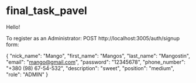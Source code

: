 # final_task_pavel

Hello!

To register as an Administrator: POST http://localhost:3005/auth/signup
form:

{
    "nick_name": "Mango",
    "first_name": "Mangos",
    "last_name": "Mangostin",
    "email": "mango@gmail.com",
    "password": "12345678",
    "phone_number": "+380 (98) 67-54-532",
    "description": "sweet",
    "position": "medium",
    "role": "ADMIN"
}
